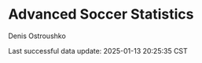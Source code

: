 # Advanced Soccer Statistics
Denis Ostroushko

<!-- gfm -->

Last successful data update: 2025-01-13 20:25:35 CST

